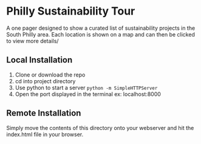 # Philly Sustainability Tour

A one pager designed to show a curated list of sustainability projects in the South Philly area. Each location is shown on a map and can then be clicked to view more details/

## Local Installation

1. Clone or download the repo 
1. cd into project directory
1. Use python to start a server ```python -m SimpleHTTPServer```
1. Open the port displayed in the terminal ex: localhost:8000

## Remote Installation

Simply move the contents of this directory onto your webserver and hit the index.html file in your browser.
